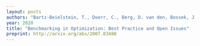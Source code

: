 ```yaml
---
layout: posts
authors: "Bartz-Beielstein, T., Doerr, C., Berg, D. van den, Bossek, J., Chandrasekaran, S., Eftimov, T., Fischbach, A., Kerschke, P., La Cava, W., Lopez-Ibanez, M., Malan, K. M., Moore, J. H., Naujoks, B., Orzechowski, P., Volz, V., Wagner, M., and Weise, T. "
year: 2020
title: "Benchmarking in Optimization: Best Practice and Open Issues"
preprint: http://arxiv.org/abs/2007.03488
---
```

